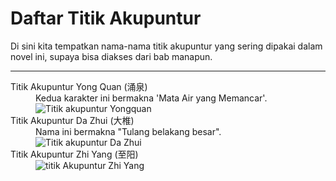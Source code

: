 # Daftar Titik Akupuntur

Di sini kita tempatkan nama-nama titik akupuntur yang sering dipakai dalam novel ini,
supaya bisa diakses dari bab manapun.

***

<dl>
    <dt id="yong-quan">Titik Akupuntur Yong Quan (涌泉)</dt>
    <dd>
        Kedua karakter ini bermakna 'Mata Air yang Memancar'.<br/>
        <img src="https://res.cloudinary.com/drzjshskk/image/upload/v1682711597/misc/yongquan_dwlwqu.png"
            alt="Titik akupuntur Yongquan"/>
    </dd>
    <dt id="da-zhui">Titik Akupuntur Da Zhui (大椎)</dt>
    <dd>
        Nama ini bermakna "Tulang belakang besar".<br/>
        <img src="https://res.cloudinary.com/drzjshskk/image/upload/v1682803449/misc/dazhui_sk0cx5.png"
            alt="Titik akupuntur Da Zhui"/>
    </dd>
    <dt id="zhi-yang">Titik Akupuntur Zhi Yang (至阳)</dt>
    <dd>
        <img src="https://res.cloudinary.com/drzjshskk/image/upload/v1683642673/misc/GV-9-Zhiyang_tdbglk.jpg"
            alt="titik Akupuntur Zhi Yang">
    </dd>
</dl>

